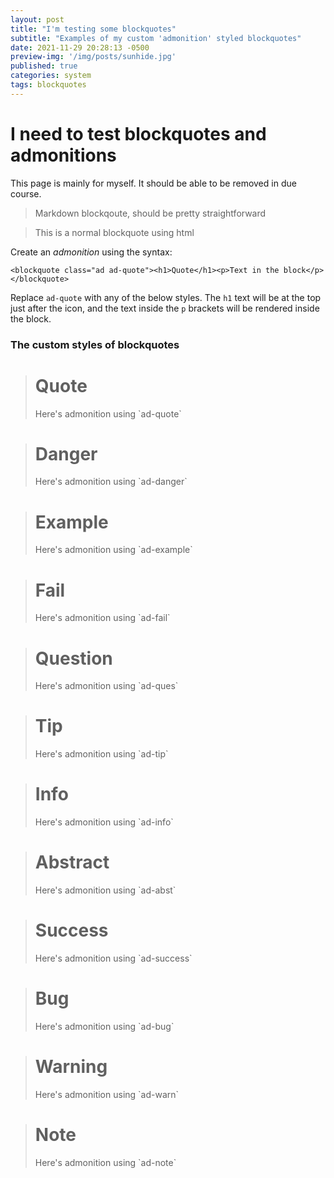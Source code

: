 ```yaml
---
layout: post
title: "I'm testing some blockquotes"
subtitle: "Examples of my custom 'admonition' styled blockquotes"
date: 2021-11-29 20:28:13 -0500
preview-img: '/img/posts/sunhide.jpg'
published: true
categories: system
tags: blockquotes
---
```

# I need to test blockquotes and admonitions
This page is mainly for myself. It should be able to be removed in due course.

> Markdown blockqoute, should be pretty straightforward

<blockquote>This is a normal blockquote using html</blockquote>

Create an *admonition* using the syntax:
```
<blockquote class="ad ad-quote"><h1>Quote</h1><p>Text in the block</p></blockquote>
```
Replace `ad-quote` with any of the below styles. The `h1` text will be at the top just after the icon, and the text inside the `p` brackets will be rendered inside the block.

### The custom styles of blockquotes

<blockquote class="ad ad-quote"><h1>Quote</h1><p>Here's admonition using `ad-quote`</p></blockquote>

<blockquote class="ad ad-danger"><h1>Danger</h1><p>Here's admonition using `ad-danger`</p></blockquote>

<blockquote class="ad ad-example"><h1>Example</h1><p>Here's admonition using `ad-example`</p></blockquote>

<blockquote class="ad ad-fail"><h1>Fail</h1><p>Here's admonition using `ad-fail`</p></blockquote>

<blockquote class="ad ad-ques"><h1>Question</h1><p>Here's admonition using `ad-ques`</p></blockquote>

<blockquote class="ad ad-tip"><h1>Tip</h1><p>Here's admonition using `ad-tip`</p></blockquote>

<blockquote class="ad ad-info"><h1>Info</h1><p>Here's admonition using `ad-info`</p></blockquote>

<blockquote class="ad ad-abst"><h1>Abstract</h1><p>Here's admonition using `ad-abst`</p></blockquote>

<blockquote class="ad ad-success"><h1>Success</h1><p>Here's admonition using `ad-success`</p></blockquote>

<blockquote class="ad ad-bug"><h1>Bug</h1><p>Here's admonition using `ad-bug`</p></blockquote>

<blockquote class="ad ad-warn"><h1>Warning</h1><p>Here's admonition using `ad-warn`</p></blockquote>

<blockquote class="ad ad-note"><h1>Note</h1><p>Here's admonition using `ad-note`</p></blockquote>